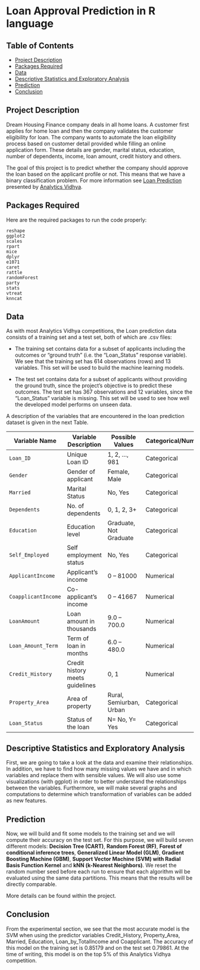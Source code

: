 # Loan Approval Prediction in R language


## Table of Contents
* [Project Description](#Project-Description)
* [Packages Required](#Packages-Required)
* [Data](#Data)
* [Descriptive Statistics and Exploratory Analysis](#Descriptive-Statistics-and-Exploratory-Analysis)
* [Prediction](#Prediction-section)
* [Conclusion](#Conclusion)


## <a name="Project-Description"></a> Project Description

Dream Housing Finance company deals in all home loans. A customer first applies for home loan and then the company validates the customer eligibility for loan. The company wants to automate the loan eligibility process based on customer detail provided while filling an online application form. These details are gender, marital status, education, number of dependents, income, loan amount, credit history and others.

The goal of this project is to predict whether the company should approve the loan based on the applicant profile or not. This means that we have a binary classification problem. For more information see [Loan Prediction](https://datahack.analyticsvidhya.com/contest/practice-problem-loan-prediction-iii/) presented by [Analytics Vidhya](https://datahack.analyticsvidhya.com/).


## <a name="Packages-Required"></a> Packages Required

Here are the required packages to run the code properly:

```
reshape
ggplot2
scales
rpart
mice
dplyr
e1071
caret
rattle
randomForest
party
stats
vtreat
knncat
```



## <a name="Data"></a> Data

As with most Analytics Vidhya competitions, the Loan prediction data consists of a training set and a test set, both of which are .csv files:
* The training set contains data for a subset of applicants including the outcomes or “ground truth” (i.e. the “Loan_Status” response variable). We see that the training set has 614 observations (rows) and 13 variables. This set will be used to build the machine learning models. 

* The test set contains data for a subset of applicants without providing the ground truth, since the project’s objective is to predict these outcomes. The test set has 367 observations and 12 variables, since the “Loan_Status” variable is missing. This set will be used to see how well the developed model performs on unseen data. 

A description of the variables that are encountered in the loan prediction dataset is given in the next Table.




| Variable Name | Variable Description | Possible Values | Categorical/Numerical |
| --- | --- | --- | --- |
| `Loan_ID` | Unique Loan ID | 1, 2, …, 981 | Categorical |
| `Gender` | Gender of applicant | Female, Male | Categorical |
| `Married` | Marital Status | No, Yes | Categorical |
| `Dependents` | No. of dependents | 0, 1, 2, 3+ | Categorical |
| `Education` | Education level | Graduate, Not Graduate | Categorical |
| `Self_Employed` | Self employment status | No, Yes | Categorical |
| `ApplicantIncome` | Applicant’s income | 0 – 81000 | Numerical |
| `CoapplicantIncome` | Co-applicant’s income | 0 – 41667 | Numerical |
| `LoanAmount` | Loan amount in thousands | 9.0 – 700.0 | Numerical |
| `Loan_Amount_Term` | Term of loan in months | 6.0 – 480.0 | Numerical |
| `Credit_History` | Credit history meets guidelines | 0, 1 | Numerical |
| `Property_Area` | Area of property | Rural, Semiurban, Urban | Categorical |
| `Loan_Status` | Status of the loan | N= No, Y= Yes | Categorical |




## <a name="Descriptive-Statistics-and-Exploratory-Analysis"></a> Descriptive Statistics and Exploratory Analysis 

First, we are going to take a look at the data and examine their relationships. In addition, we have to find how many missing values we have and in which variables and replace them with sensible values.
We will also use some visualizations (with ggplot) in order to better understand the relationships between the variables. Furthermore, we will make several graphs and computations to determine which transformation of variables can be added as new features.




## <a name="Prediction-section"></a> Prediction

Now, we will build and fit some models to the training set and we will compute their accuracy on the test set. For this purpose, we will build seven different models: **Decision Tree (CART)**, **Random Forest (RF)**, **Forest of conditional inference trees**, **Generalized Linear Model (GLM)**, **Gradient Boosting Machine (GBM)**, **Support Vector Machine (SVM) with Radial Basis Function Kernel** and **kNN (k-Nearest Neighbors)**.  We reset the random number seed before each run to ensure that each algorithm will be evaluated using the same data partitions. This means that the results will be directly comparable.

More details can be found within the project.



## <a name="Conclusion"></a> Conclusion

From the experimental section, we see that the most accurate model is the SVM when using the predictor variables Credit_History, Property_Area, Married, Education, Loan_by_TotalIncome and Coapplicant. The accuracy of this model on the training set is 0.85179 and on the test set 0.79861. At the time of writing, this model is on the top 5% of this Analytics Vidhya competition.
